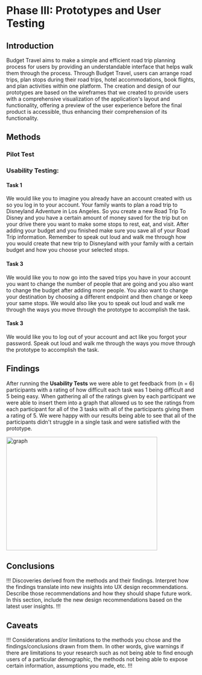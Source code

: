 # Phase III: Prototypes and User Testing

## Introduction

Budget Travel aims to make a simple and efficient road trip planning process for users by providing an understandable interface that helps walk them through the process. Through Budget Travel, users can  arrange road trips, plan stops during their road trips, hotel accommodations, book flights, and plan activities within one platform. The creation and design of our prototypes are based on the wireframes that we created to provide users with a comprehensive visualization of the application's layout and functionality, offering a preview of the user experience before the final product is accessible, thus enhancing their comprehension of its functionality. 

## Methods

### Pilot Test

### Usability Testing:

#### Task 1
We would like you to imagine you already have an account created with us so you log in to your account. Your family wants to plan a road trip to Disneyland Adventure in Los Angeles. So you create a new Road Trip To Disney and you have a certain amount of money saved for the trip but on your drive there you want to make some stops to rest, eat, and visit. After adding your budget and you finished make sure you save all of your Road Trip information. Remember to speak out loud and walk me through how you would create that new trip to Disneyland with your family with a certain budget and how you choose your selected stops.

#### Task 3
We would like you to now go into the saved trips you have in your account you want to change the number of people that are going and you also want to change the budget after adding more people. You also want to change your destination by choosing a different endpoint and then change or keep your same stops. We would also like you to speak out loud and walk me through the ways you move through the prototype to accomplish the task.


#### Task 3
We would like you to log out of your account and act like you forgot your password. Speak out loud and walk me through the ways you move through the prototype to accomplish the task.


## Findings

After running the **Usability Tests** we were able to get feedback from (n = 6) participants with a rating of how difficult each task was 1 being difficult and 5 being easy. When gathering all of the ratings given by each participant we were able to insert them into a graph that allowed us to see the ratings from each participant for all of the 3 tasks with all of the participants giving them a rating of 5. We were happy with our results being able to see that all of the participants didn't struggle in a single task and were satisfied with the prototype.  

<img src="https://github.com/ChicoState/UX-BudgetTravel/assets/111912181/c0bdebf2-d849-49cf-aff2-80f66be94c17" alt="graph" width="400" height="300">


## Conclusions

!!! Discoveries derived from the methods and their findings. Interpret how the findings translate into new insights into UX design recommendations. Describe those recommendations and how they should shape future work. In this section, include the new design recommendations based on the latest user insights. !!!

## Caveats

!!! Considerations and/or limitations to the methods you chose and the findings/conclusions drawn from them. In other words, give warnings if there are limitations to your research such as not being able to find enough users of a particular demographic, the methods not being able to expose certain information, assumptions you made, etc. !!!
